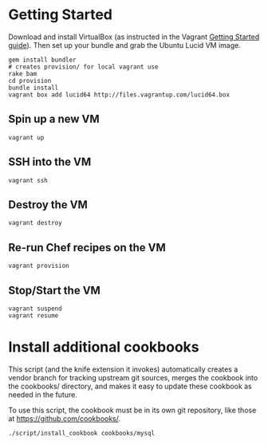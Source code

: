 # Getting Started

Download and install VirtualBox (as instructed in the Vagrant
[Getting Started guide](http://vagrantup.com/docs/getting-started/index.html)). Then set up
your bundle and grab the Ubuntu Lucid VM image.

    gem install bundler
    # creates provision/ for local vagrant use
    rake bam
    cd provision
    bundle install
    vagrant box add lucid64 http://files.vagrantup.com/lucid64.box

## Spin up a new VM

    vagrant up

## SSH into the VM

    vagrant ssh

## Destroy the VM

    vagrant destroy

## Re-run Chef recipes on the VM

    vagrant provision

## Stop/Start the VM

    vagrant suspend
    vagrant resume

# Install additional cookbooks

This script (and the knife extension it invokes) automatically creates a
vendor branch for tracking upstream git sources, merges the cookbook into the
cookbooks/ directory, and makes it easy to update these cookbook as needed in
the future.

To use this script, the cookbook must be in its own git repository, like those
at https://github.com/cookbooks/.

    ./script/install_cookbook cookbooks/mysql
